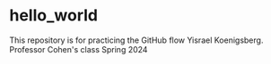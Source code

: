 # hello_world
This repository is for practicing the GitHub flow
Yisrael Koenigsberg. Professor Cohen's class Spring 2024
